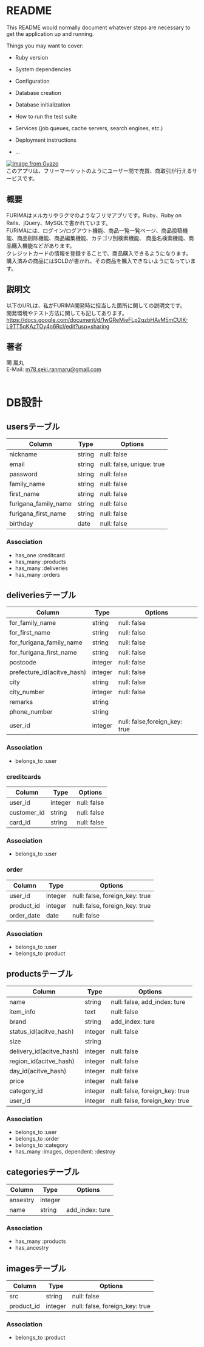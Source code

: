 # README

This README would normally document whatever steps are necessary to get the
application up and running.

Things you may want to cover:

* Ruby version

* System dependencies

* Configuration

* Database creation

* Database initialization

* How to run the test suite

* Services (job queues, cache servers, search engines, etc.)

* Deployment instructions

* ...


[![Image from Gyazo](https://i.gyazo.com/e9b6d0879e3fca6a3c210db150533e4e.png)](https://gyazo.com/e9b6d0879e3fca6a3c210db150533e4e)  
このアプリは、フリーマーケットのようにユーザー間で売買、商取引が行えるサービスです。

## 概要
FURIMAはメルカリやラクマのようなフリマアプリです。Ruby、Ruby on Rails、jQuery、MySQLで書かれています。    
FURIMAには、ログイン/ログアウト機能、商品一覧一覧ページ、商品投稿機能、商品削除機能、商品編集機能、カテゴリ別検索機能、
商品名検索機能、商品購入機能などがあります。  
クレジットカードの情報を登録することで、商品購入できるようになります。  
購入済みの商品にはSOLDが書かれ、その商品を購入できないようになっています。  

## 説明文
以下のURLは、私がFURIMA開発時に担当した箇所に関しての説明文です。  
開発環境やテスト方法に関しても記してあります。  
https://docs.google.com/document/d/1wGReMjeFLp2qzbHAvM5mCUIK-L9TT5qKAzTOy4n6RcI/edit?usp=sharing

## 著者
関 嵐丸  
E-Mail: m78.seki.ranmaru@gmail.com
<br />
<br />


# DB設計

## usersテーブル

|Column|Type|Options|
|------|----|-------|
|nickname|string|null: false|
|email|string|null: false, unique: true|
|password|string|null: false|
|family_name|string|null: false|
|first_name|string|null: false|
|furigana_family_name|string|null: false|
|furigana_first_name|string|null: false|
|birthday|date|null: false|

### Association
- has_one :creditcard
- has_many :products
- has_many :deliveries
- has_many :orders


## deliveriesテーブル

|Column|Type|Options|
|------|----|-------|
|for_family_name|string|null: false|
|for_first_name|string|null: false|
|for_furigana_family_name|string|null: false|
|for_furigana_first_name|string|null: false|
|postcode|integer|null: false|
|prefecture_id(acitve_hash)|integer|null: false|
|city|string|null: false|
|city_number|integer|null: false|
|remarks|string||
|phone_number|string||
|user_id|integer|null: false,foreign_key: true|

### Association
- belongs_to :user


### creditcards
|Column|Type|Options|
|------|----|-------|
|user_id|integer|null: false|
|customer_id|string|null: false|
|card_id|string|null: false|

### Association
- belongs_to :user


### order
|Column|Type|Options|
|------|----|-------|
|user_id|integer|null: false, foreign_key: true|
|product_id|integer|null: false, foreign_key: true|
|order_date|date|null: false|

### Association
- belongs_to :user
- belongs_to :product


## productsテーブル

|Column|Type|Options|
|------|----|-------|
|name|string|null: false, add_index: ture|
|item_info|text|null: false|
|brand|string|add_index: ture|
|status_id(acitve_hash)|integer|null: false|
|size|string||
|delivery_id(acitve_hash)|integer|null: false|
|region_id(acitve_hash)|integer|null: false|
|day_id(acitve_hash)|integer|null: false|
|price|integer|null: false|
|category_id|integer|null: false, foreign_key: true|
|user_id|integer|null: false, foreign_key: true|

### Association
- belongs_to :user
- belongs_to :order
- belongs_to :category
- has_many :images, dependent: :destroy


## categoriesテーブル

|Column|Type|Options|
|------|----|-------|
|ansestry|integer||
|name|string|add_index: ture|

### Association
- has_many :products
- has_ancestry


## imagesテーブル

|Column|Type|Options|
|------|----|-------|
|src|string|null: false|
|product_id|integer|null: false, foreign_key: true|

### Association
- belongs_to :product
